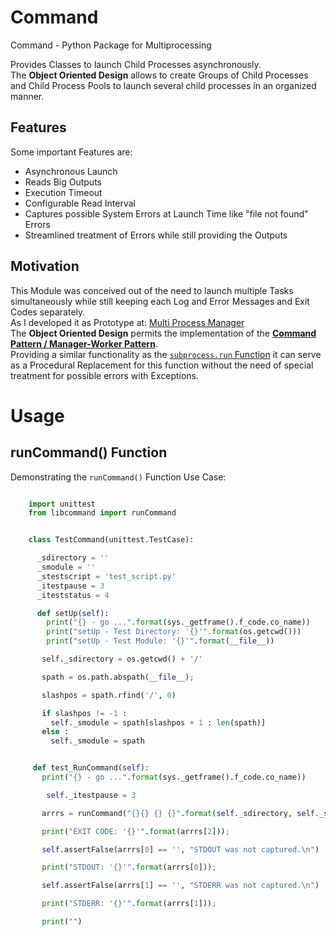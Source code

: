 # Command

Command - Python Package for Multiprocessing

Provides Classes to launch Child Processes asynchronously.\
The **Object Oriented Design** allows to create Groups of Child Processes and Child Process Pools to launch several child processes in an organized manner.

## Features

Some important Features are:
* Asynchronous Launch
* Reads Big Outputs
* Execution Timeout
* Configurable Read Interval
* Captures possible System Errors at Launch Time like "file not found" Errors
* Streamlined treatment of Errors while still providing the Outputs

## Motivation

This Module was conceived out of the need to launch multiple Tasks simultaneously while still keeping each Log and Error Messages and Exit Codes separately. \
As I developed it as Prototype at:
[Multi Process Manager](https://stackoverflow.com/questions/50177534/why-do-pipes-from-child-processes-break-sometimes-and-sometimes-not)\
The **Object Oriented Design** permits the implementation of the **[Command Pattern / Manager-Worker Pattern](https://en.wikipedia.org/wiki/Command_pattern)**.\
Providing a similar functionality as the [`subprocess.run` Function](https://docs.python.org/3/library/subprocess.html#subprocess.run) it can serve as a Procedural Replacement for this function without the need of special treatment for possible errors with Exceptions.

# Usage
## runCommand() Function
Demonstrating the `runCommand()` Function Use Case:
```python

	import unittest
	from libcommand import runCommand


	class TestCommand(unittest.TestCase):

	  _sdirectory = ''
	  _smodule = ''
	  _stestscript = 'test_script.py'
	  _itestpause = 3
	  _iteststatus = 4

	  def setUp(self):
	    print("{} - go ...".format(sys._getframe().f_code.co_name))
	    print("setUp - Test Directory: '{}'".format(os.getcwd()))
	    print("setUp - Test Module: '{}'".format(__file__))

	   self._sdirectory = os.getcwd() + '/'

	   spath = os.path.abspath(__file__);

	   slashpos = spath.rfind('/', 0)

	   if slashpos != -1 :
	     self._smodule = spath[slashpos + 1 : len(spath)]
	   else :
	     self._smodule = spath


	 def test_RunCommand(self):
	   print("{} - go ...".format(sys._getframe().f_code.co_name))

		self._itestpause = 3

	   arrrs = runCommand("{}{} {} {}".format(self._sdirectory, self._stestscript, self._itestpause, self._iteststatus))

	   print("EXIT CODE: '{}'".format(arrrs[2]));

	   self.assertFalse(arrrs[0] == '', "STDOUT was not captured.\n")

	   print("STDOUT: '{}'".format(arrrs[0]));

	   self.assertFalse(arrrs[1] == '', "STDERR was not captured.\n")

	   print("STDERR: '{}'".format(arrrs[1]));

	   print("")
```
